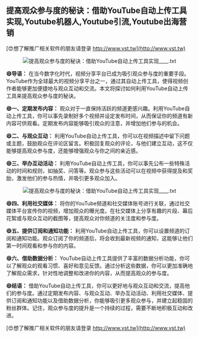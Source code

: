 ## **提高观众参与度的秘诀：借助YouTube自动上传工具实现,Youtube机器人,Youtube引流,Youtube出海营销**

[😍想了解推广相关软件的朋友请登录 http://www.vst.tw](http://www.vst.tw)

 <center><img src="https://vst.tw/MP4/tuiguang/png/7.png" alt="提高观众参与度的秘诀：借助YouTube自动上传工具实现____.txt"></center>

**😄导语：**
在当今数字化时代，视频分享平台已成为吸引观众参与度的重要手段。YouTube作为全球最大的视频分享平台之一，通过其自动上传工具，使得视频创作者能够更加便捷地与观众互动和交流。本文将探讨如何利用YouTube自动上传工具来提高观众参与度的秘诀。

**😄一、定期发布内容：**
观众对于一直保持活跃的频道更感兴趣。利用YouTube自动上传工具，你可以事先录制好多个视频并设定发布时间，从而保证你的频道有新内容可供观看。定期发布内容能够吸引观众的注意，并增加他们参与的机会。

**😄二、与观众互动：**
利用YouTube自动上传工具，你可以在视频描述中留下问题或主题，鼓励观众在评论区留言。积极回复观众的评论，与他们建立互动，这不仅能够提高观众参与度，还能够增强观众与你之间的亲近感。

**😄三、举办互动活动：**
利用YouTube自动上传工具，你可以事先公布一些特殊活动的时间和规则，如抽奖、问答等。观众参与这些活动可以在视频中获得提及和奖励，激发他们的参与热情，并吸引更多观众加入。

 <center><img src="https://vst.tw/MP4/tuiguang/png/0.png" alt="提高观众参与度的秘诀：借助YouTube自动上传工具实现____.txt"></center>

**😄四、利用社交媒体：**
将你的YouTube频道和社交媒体账号进行关联，通过社交媒体平台宣传你的视频，增加观众的曝光度。在社交媒体上分享有趣的片段、幕后花絮或与观众互动的截图等，提高观众对你频道的关注度和参与度。

**😄五、提供订阅和通知功能：**
利用YouTube自动上传工具，你可以设置频道的订阅和通知功能。观众订阅了你的频道后，将会收到最新视频的通知，这能够让他们第一时间观看和参与你的内容。

**😄六、借助数据分析：**
YouTube自动上传工具提供了丰富的数据分析功能，你可以了解观众的观看习惯、喜好和意见反馈。通过分析这些数据，你可以更加准确地了解观众需求，针对性地调整和改进你的内容，从而提高观众的参与度。

**😄结语：**
借助YouTube自动上传工具，你可以更好地与观众互动和交流，提高他们的参与度。通过定期发布内容、与观众互动、举办互动活动、利用社交媒体、提供订阅和通知功能以及借助数据分析，你能够吸引更多观众参与，并建立起稳固的粉丝群体。记住，观众参与度的提升是一个持续的过程，需要不断地积极互动和改进。

[😍想了解推广相关软件的朋友请登录 http://www.vst.tw](http://www.vst.tw)



